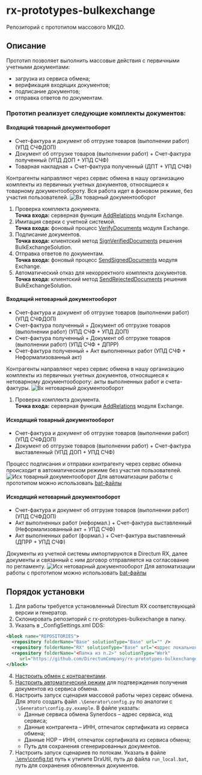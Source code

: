 ﻿# rx-prototypes-bulkexchange
Репозиторий с прототипом массового МКДО.

## Описание
Прототип позволяет выполнить массовые действия с первичными учетными документами:
* загрузка из сервиса обмена;
* верификация входящих документов;
* подписание документов;
* отправка ответов по документам.

### Прототип реализует следующие комплекты документов:
#### Входящий товарный документооборот
* Счет-фактура и документ об отгрузке товаров (выполнении работ) (УПД СЧФДОП)
* Документ об отгрузке товаров (выполнении работ) + Счет-фактура полученный (УПД ДОП + УПД СЧФ)
* Товарная накладная + Счет-фактура полученный (ДПТ + УПД СЧФ)

Контрагенты направляют через сервис обмена в нашу организацию комплекты из первичных учетных документов, относящиеся к товарному документообороту. Вся работа идет в фоновом режиме, без участия пользователей. 
![Вх товарный документооборот](https://user-images.githubusercontent.com/2620711/84864711-1dc96480-b088-11ea-8385-f8ff7941c34c.png)
1. Проверка комплекта документа.  <br>**Точка входа:** серверная функция [AddRelations](https://github.com/DirectumCompany/rx-prototypes-bulkexchange/blob/master/src/Packages/Sungero.BulkExchangeSolution/Sungero.BulkExchangeSolution.Server/Sungero.Exchange/ModuleServerFunctions.cs#L176-L187) модуля Exchange.
2. Имитация сверки с учетной системой. <br>**Точка входа:** фоновый процесс [VerifyDocuments](https://github.com/DirectumCompany/rx-prototypes-bulkexchange/blob/master/src/Packages/Sungero.BulkExchangeSolution/Sungero.BulkExchangeSolution.Server/Sungero.Exchange/ModuleJobs.cs#L57-L75) модуля Exchange.
3. Подписание документов. <br>**Точка входа:** клиентский метод [SignVerifiedDocuments](https://github.com/DirectumCompany/rx-prototypes-bulkexchange/blob/master/src/Packages/Sungero.BulkExchangeSolution/Sungero.BulkExchangeSolution.ClientBase/ModuleClientFunctions.cs#L400-L433) решения BulkExchangeSolution.
4. Отправка ответов по документам. <br>**Точка входа:** фоновый процесс [SendSignedDocuments](https://github.com/DirectumCompany/rx-prototypes-bulkexchange/blob/master/src/Packages/Sungero.BulkExchangeSolution/Sungero.BulkExchangeSolution.Server/Sungero.Exchange/ModuleJobs.cs#L18-L54) модуля Exchange.
5. Автоматический отказ для некорректного комплекта документов. <br>**Точка входа:** клиентский метод [SendRejectedDocuments](https://github.com/DirectumCompany/rx-prototypes-bulkexchange/blob/master/src/Packages/Sungero.BulkExchangeSolution/Sungero.BulkExchangeSolution.ClientBase/ModuleClientFunctions.cs#L435-L469) решения BulkExchangeSolution.
 
#### Входящий нетоварный документооборот
*	Счет-фактура и документ об отгрузке товаров (выполнении работ) (УПД СЧФДОП)
*	Счет-фактура полученный + Документ об отгрузке товаров (выполнении работ) (УПД СЧФ + УПД ДОП)
*	Счет-фактура полученный + Документ об отгрузке товаров (выполнении работ) (УПД СЧФ + ДПРР)
*	Счет-фактура полученный + Акт выполненных работ (УПД СЧФ + Неформализованный акт)

Контрагенты направляют через сервис обмена в нашу организацию комплекты из первичных учетных документов, относящиеся к нетоварному документообороту: акты выполненных работ и счета-фактуры.
![Вх нетоварный документооборот](https://user-images.githubusercontent.com/2620711/84865392-2ff7d280-b089-11ea-9ea3-d073138e8802.png)
1. Проверка комплекта документа.  <br>**Точка входа:** серверная функция [AddRelations](https://github.com/DirectumCompany/rx-prototypes-bulkexchange/blob/master/src/Packages/Sungero.BulkExchangeSolution/Sungero.BulkExchangeSolution.Server/Sungero.Exchange/ModuleServerFunctions.cs#L176-L187) модуля Exchange.

#### Исходящий товарный документооборот
* Счет-фактура и документ об отгрузке товаров (выполнении работ) (УПД СЧФДОП)
* Документ об отгрузке товаров (выполнении работ) + Счет-фактура выставленный	(УПД ДОП + УПД СЧФ)

Процесс подписания и отправки контрагенту через сервис обмена происходит в автоматическом режиме без участия пользователей.
![Исх товарный документооборот](https://user-images.githubusercontent.com/2620711/84867424-320f6080-b08c-11ea-8e6c-f474cdc688a2.png)
Для автоматизации работы с прототипом можно использовать [bat-файлы](https://github.com/DirectumCompany/rx-prototypes-bulkexchange/tree/master/env/Outgoing%20goods%20documents)

#### Исходящий нетоварный документооборот
* Счет-фактура и документ об отгрузке товаров (выполнении работ) (УПД СЧФДОП)
* Акт выполненных работ (неформал.) + Счет-фактура выставленный (Неформализованный акт + УПД СЧФ)
* Акт выполненных работ (формал.) + Счет-фактура выставленный (ДПРР + УПД СЧФ)

Документы из учетной системы импортируются в Directum RX, далее документы и связанный с ним договор отправляется на согласование по регламенту.
![Исх нетоварный документооборот](https://user-images.githubusercontent.com/2620711/84868960-7996ec00-b08e-11ea-92c2-c7c06b80d99e.png)
Для автоматизации работы с прототипом можно использовать [bat-файлы](https://github.com/DirectumCompany/rx-prototypes-bulkexchange/tree/master/env/Outgoing%20works%20documents)


## Порядок установки
1. Для работы требуется установленный Directum RX соответствующей версии и генератор.
2. Склонировать репозиторий с rx-prototypes-bulkexchange в папку.
3. Указать в _ConfigSettings.xml DDS:
```xml
<block name="REPOSITORIES">
  <repository folderName="Base" solutionType="Base" url="" />
  <repository folderName="RX" solutionType="Base" url="<адрес локального репозитория>" />
  <repository folderName="<Папка из п.2>" solutionType="Work" 
     url="https://github.com/DirectumCompany/rx-prototypes-bulkexchange" />
</block>
```
4. [Настроить обмен с контрагентами](https://club.directum.ru/webhelp/directumrx/desktop/index.html?sungero_parties_counterparty_card_exchangeboxes.htm).
5. [Настроить автоматический режим](https://club.directum.ru/webhelp/directumrx/desktop/index.html?admin_avtomaticheskii_rezhim.htm) для подтверждения получения документов из сервиса обмена.
6. Настроить запуск сценария массовой работы через сервис обмена. Для этого создать файл `.\Generator\config.py` по аналогии с `.\Generator\config.py.example`. В файле указать:
   -	Данные сервиса обмена Synerdocs – адрес сервиса, код сервиса;
    -	Данные контрагента – ИНН, отпечаток сертификата из сервиса обмена;
    -	Данные НОР – ИНН, отпечаток сертификата из сервиса обмена;
    -	Путь для сохранения сгенерированных документов.
7. Настроить запуск сценариев по потокам. Указать в файле [.\env\config.txt](https://github.com/DirectumCompany/rx-prototypes-bulkexchange/blob/master/env/config.txt) путь к утилите DrxUtil, путь до файла `run_local.bat`, путь для сохранения обновленных документов.
